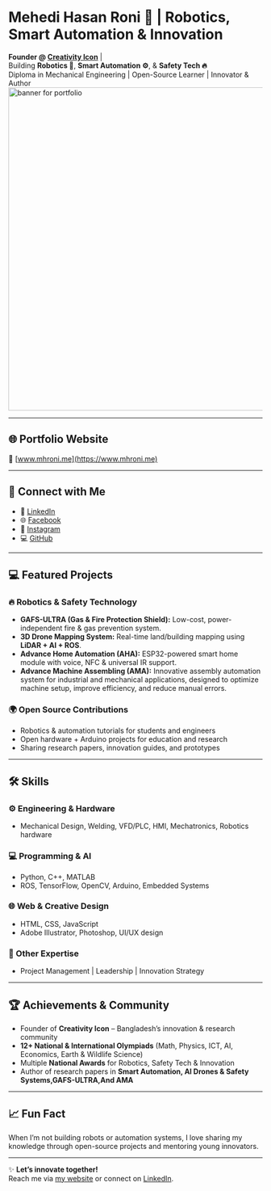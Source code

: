 # Mehedi Hasan Roni 🚀 | Robotics, Smart Automation & Innovation

**Founder @ [Creativity Icon](https://www.creativityicon.com)** |  
Building **Robotics 🤖**, **Smart Automation ⚙️**, & **Safety Tech 🔥**  
Diploma in Mechanical Engineering | Open-Source Learner | Innovator & Author  
<img width="1280" height="640" alt="banner for portfolio" src="https://github.com/user-attachments/assets/108dce36-3466-4229-93c9-431342947482" />


---

## 🌐 Portfolio Website
🔗 [www.mhroni.me](https://www.mhroni.me)

---

## 🔗 Connect with Me
- 💼 [LinkedIn](https://www.linkedin.com/in/mehedi-hasan-roni)  
- 🌐 [Facebook](https://www.facebook.com/mhroni.me)  
- 📸 [Instagram](https://www.instagram.com/mhroni.me/)  
- 💻 [GitHub](https://github.com/mhroni-me)  

---

## 💻 Featured Projects

### 🔥 Robotics & Safety Technology
- **GAFS-ULTRA (Gas & Fire Protection Shield):** Low-cost, power-independent fire & gas prevention system.  
- **3D Drone Mapping System:** Real-time land/building mapping using **LiDAR + AI + ROS**.  
- **Advance Home Automation (AHA):** ESP32-powered smart home module with voice, NFC & universal IR support.
- **Advance Machine Assembling (AMA):** Innovative assembly automation system for industrial and mechanical applications, designed to optimize machine setup, improve efficiency, and reduce manual errors. 

### 🌍 Open Source Contributions
- Robotics & automation tutorials for students and engineers  
- Open hardware + Arduino projects for education and research  
- Sharing research papers, innovation guides, and prototypes  

---

## 🛠️ Skills

### ⚙️ Engineering & Hardware
- Mechanical Design, Welding, VFD/PLC, HMI, Mechatronics, Robotics hardware  

### 💻 Programming & AI
- Python, C++, MATLAB  
- ROS, TensorFlow, OpenCV, Arduino, Embedded Systems  

### 🌐 Web & Creative Design
- HTML, CSS, JavaScript  
- Adobe Illustrator, Photoshop, UI/UX design  

### 🎯 Other Expertise
- Project Management | Leadership | Innovation Strategy  

---

## 🏆 Achievements & Community
- Founder of **Creativity Icon** – Bangladesh’s innovation & research community  
- **12+ National & International Olympiads** (Math, Physics, ICT, AI, Economics, Earth & Wildlife Science)  
- Multiple **National Awards** for Robotics, Safety Tech & Innovation  
- Author of research papers in **Smart Automation, AI Drones & Safety Systems,GAFS-ULTRA,And AMA**  

---

## 📈 Fun Fact
When I’m not building robots or automation systems, I love sharing my knowledge through open-source projects and mentoring young innovators.  

---

✨ **Let’s innovate together!**  
Reach me via [my website](https://www.mhroni.me) or connect on [LinkedIn](https://www.linkedin.com/in/mehedi-hasan-roni).
